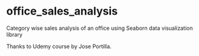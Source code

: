 # office_sales_analysis
Category wise sales analysis of an office using Seaborn data visualization library


Thanks to Udemy course by Jose Portilla.
